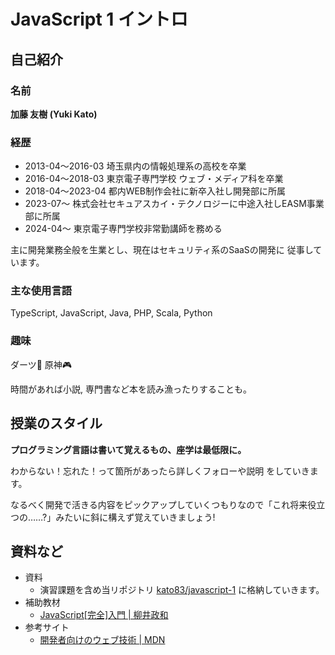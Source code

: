 # JavaScript 1 イントロ

## 自己紹介

### 名前

**加藤 友樹 (Yuki Kato)**

### 経歴

- 2013-04～2016-03 埼玉県内の情報処理系の高校を卒業
- 2016-04～2018-03 東京電子専門学校 ウェブ・メディア科を卒業
- 2018-04～2023-04 都内WEB制作会社に新卒入社し開発部に所属
- 2023-07～ 株式会社セキュアスカイ・テクノロジーに中途入社しEASM事業部に所属
- 2024-04～ 東京電子専門学校非常勤講師を務める

主に開発業務全般を生業とし、現在はセキュリティ系のSaaSの開発に
従事しています。

### 主な使用言語

TypeScript, JavaScript, Java, PHP, Scala, Python

### 趣味
ダーツ🎯 原神🎮️

時間があれば小説, 専門書など本を読み漁ったりすることも。

## 授業のスタイル

**プログラミング言語は書いて覚えるもの、座学は最低限に。**

わからない！忘れた！って箇所があったら詳しくフォローや説明
をしていきます。

なるべく開発で活きる内容をピックアップしていくつもりなので「これ将来役立つの……?」みたいに斜に構えず覚えていきましょう!

## 資料など

- 資料
  - 演習課題を含め当リポジトリ [kato83/javascript-1](https://github.com/kato83/javascript-1) に格納していきます。
- 補助教材
  - [JavaScript[完全]入門 | 柳井政和](https://www.amazon.co.jp/dp/481560763X)
- 参考サイト
  - [開発者向けのウェブ技術 | MDN](https://developer.mozilla.org/ja/docs/Web)
